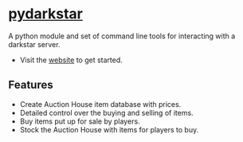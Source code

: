 # [pydarkstar](http://adamgagorik.github.io/pydarkstar)

A python module and set of command line tools for interacting with a darkstar server.

* Visit the [website](http://adamgagorik.github.io/pydarkstar) to get started.

## Features

* Create Auction House item database with prices.
* Detailed control over the buying and selling of items.
* Buy items put up for sale by players.
* Stock the Auction House with items for players to buy.
